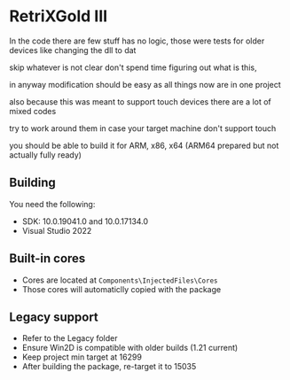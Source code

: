 # RetriXGold III

In the code there are few stuff has no logic, those were tests for older devices like changing the dll to dat

skip whatever is not clear don't spend time figuring out what is this,

in anyway modification should be easy as all things now are in one project

also because this was meant to support touch devices there are a lot of mixed codes

try to work around them in case your target machine don't support touch 

you should be able to build it for ARM, x86, x64 (ARM64 prepared but not actually fully ready)

## Building

You need the following:

- SDK: 10.0.19041.0 and 10.0.17134.0
- Visual Studio 2022

## Built-in cores

- Cores are located at `Components\InjectedFiles\Cores`
- Those cores will automaticlly copied with the package

## Legacy support

- Refer to the Legacy folder
- Ensure Win2D is compatible with older builds (1.21 current)
- Keep project min target at 16299
- After building the package, re-target it to 15035
